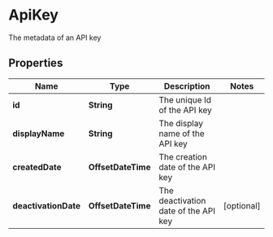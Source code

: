 

# ApiKey

The metadata of an API key

## Properties

| Name | Type | Description | Notes |
|------------ | ------------- | ------------- | -------------|
|**id** | **String** | The unique Id of the API key |  |
|**displayName** | **String** | The display name of the API key |  |
|**createdDate** | **OffsetDateTime** | The creation date of the API key |  |
|**deactivationDate** | **OffsetDateTime** | The deactivation date of the API key |  [optional] |



